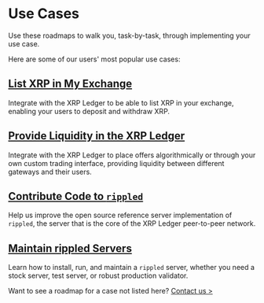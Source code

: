 # Use Cases

Use these roadmaps to walk you, task-by-task, through implementing your use case.

Here are some of our users' most popular use cases:

## [List XRP in My Exchange](tutorial-listing-xrp.html)

Integrate with the XRP Ledger to be able to list XRP in your exchange, enabling your users to deposit and withdraw XRP.

## [Provide Liquidity in the XRP Ledger](#)
<!--{# TODO: link #}-->

Integrate with the XRP Ledger to place offers algorithmically or through your own custom trading interface, providing liquidity between different gateways and their users.

## [Contribute Code to `rippled`](#)
<!--{# TODO: link #}-->

Help us improve the open source reference server implementation of `rippled`, the server that is the core of the XRP Ledger peer-to-peer network.

## [Maintain rippled Servers](#)
<!--{# TODO: link #}-->

Learn how to install, run, and maintain a `rippled` server, whether you need a stock server, test server, or robust production validator.

Want to see a roadmap for a case not listed here? [Contact us >](mailto:docs@ripple.com)
